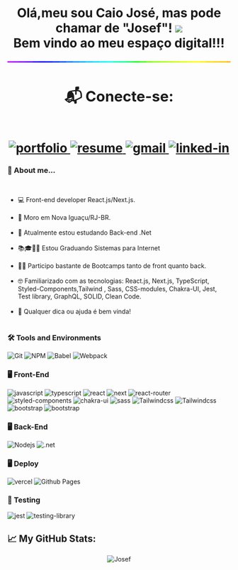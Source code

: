 <!--*************** Title ***************-->
<h1 align="center">
  Olá,meu sou Caio José, mas pode chamar de "Josef"!
  <img 
    src="https://raw.githubusercontent.com/iampavangandhi/iampavangandhi/master/gifs/Hi.gif"
    width="30px">
  <br />
  Bem vindo ao meu espaço digital!!!

  <img style="width:100%;height:3px;" src="./bar.gif" />

<!--*************** Contact ***************-->
<div>
  <h3>
    📬 Conecte-se:
  </h3>
  <br />
  <a href="#" target="_blank">
    <img 
      src="https://img.shields.io/badge/Portfolio-323330?style=for-the-badge&amp;logo=Google-chrome&amp;logoColor=F7DF1E" 
      alt="portfolio">
  </a>
  <a href="#" target="_blank">
    <img 
      src="https://img.shields.io/badge/Resume-4285F4?style=for-the-badge&amp;logo=read-the-docs&amp;logoColor=white" 
      alt="resume">
  </a>
  <a href="mailto:cj.safos@gmail.com" target="_blank">
    <img 
      src="https://img.shields.io/badge/Gmail-D14836?style=for-the-badge&amp;logo=Gmail&amp;logoColor=white" alt="gmail">
  </a>
  <a href="https://www.linkedin.com/in/c410j0s3" target="_blank">
    <img 
      src="https://img.shields.io/badge/Linkedin-0077B5?style=for-the-badge&amp;logo=LinkedIn&amp;logoColor=white" 
      alt="linked-in">
  </a>
</div>


<!--*************** About ***************-->
<h3>🚀 About me...</h3>
<br />
<div>
  <ul>
    <li>💻 Front-end developer React.js/Next.js.</li><br/>
    <li>📌 Moro em Nova Iguaçu/RJ-BR.</li><br/>
    <li>🔭 Atualmente estou estudando Back-end .Net</li><br/>
    <li>📚🎓👨‍🎓 Estou Graduando Sistemas para Internet</li><br/>
    <li>👨‍🎓 Participo bastante de Bootcamps tanto de front quanto back.</li><br/>
    <li>🤓 Familiarizado com as tecnologias: React.js, Next.js, TypeScript, Styled-Components,Tailwind , Sass, CSS-modules, Chakra-UI, Jest, Test library, GraphQL, SOLID, Clean Code.</li><br/>
    <li>💬 Qualquer dica ou ajuda é bem vinda!</li><br/>
  </ul>
</div>

<!--*************** Skills ***************-->

<h3>🛠️ Tools and Environments</h3>
<div>
  <img 
    src="https://img.shields.io/badge/Git-F05032.svg?style=for-the-badge&logo=git&logoColor=white"
    alt="Git" />
  <img 
    src="https://img.shields.io/badge/NPM-CB3837.svg?style=for-the-badge&logo=npm&logoColor=white" 
    alt="NPM" />
  <img 
    src="https://img.shields.io/badge/babel-FCDF3F.svg?style=for-the-badge&logo=babel&logoColor=white" 
    alt="Babel" />
  <img 
    src="https://img.shields.io/badge/webpack-2C8EBB.svg?style=for-the-badge&logo=webpack&logoColor=white" 
    alt="Webpack" />
</div>


<!--*************** Front-end ***************-->

<h3>🖥️ Front-End</h3>
<div>
  <img 
    src="https://img.shields.io/badge/JavaScript-323330?style=for-the-badge&amp;logo=javascript&amp;logoColor=F7DF1E" 
    alt="javascript">
  <img 
    src="https://img.shields.io/badge/TypeScript-3178C6?style=for-the-badge&amp;logo=typescript&amp;logoColor=white" 
    alt="typescript">
  <img 
    src="https://img.shields.io/badge/React-0D0627?style=for-the-badge&amp;logo=react&amp;logoColor=61DAFB" 
    alt="react">
  <img 
    src="https://img.shields.io/badge/Next-000000?style=for-the-badge&amp;logo=nextdotjs&amp;logoColor=FFFFFF" 
    alt="next">
  <img 
    src="https://img.shields.io/badge/React_Router-CA4245?style=for-the-badge&amp;logo=react-router&amp;logoColor=white" 
    alt="react-router">
  <img 
    src="https://img.shields.io/badge/styled_components-DB7093?style=for-the-badge&amp;logo=styled-components&amp;logoColor=white" 
    alt="styled-components">
  <img 
    src="https://img.shields.io/badge/chakra_ui-319795?style=for-the-badge&amp;logo=chakra-ui&amp;logoColor=white" 
    alt="chakra-ui">
  <img 
    src="https://img.shields.io/badge/Sass-CF649A?style=for-the-badge&amp;logo=sass&amp;logoColor=white" 
    alt="sass">
  <img 
    src="https://img.shields.io/badge/Tailwind-06B6D4?style=for-the-badge&amp;logo=tailwindcss&amp;logoColor=white" 
    alt="Tailwindcss">
  <img 
    src="https://img.shields.io/badge/materialui-007EFD?style=for-the-badge&amp;logo=materialui&amp;logoColor=white" 
    alt="Tailwindcss">  
  <img 
    src="https://img.shields.io/badge/BootStrap-6E42A2?style=for-the-badge&amp;logo=bootstrap&amp;logoColor=white" 
    alt="bootstrap">
  <img 
    src="https://img.shields.io/badge/Redux-764ABC?style=for-the-badge&amp;logo=redux&amp;logoColor=white" 
    alt="bootstrap">
</div>

<!--*************** Front-end ***************-->

<h3>🖥️ Back-End</h3>
<div>
  <img 
    src="https://img.shields.io/badge/Node-008000?style=for-the-badge&amp;logo=node.js&amp;logoColor=F7DF1E" 
    alt="Nodejs">
  <img 
    src="https://img.shields.io/badge/.NET-512BD4?style=for-the-badge&amp;logo=.net&amp;logoColor=white" 
    alt=".net">
</div>

<!--*************** Deploy ***************-->

<h3>🖥️ Deploy</h3>
<div>
  <img 
    src="https://img.shields.io/badge/Vercel-000000?style=for-the-badge&amp;logo=Vercel&amp;logoColor=white" 
    alt="vercel">
  <img 
    src="https://img.shields.io/badge/Github Pages-222222?style=for-the-badge&amp;logo=github&amp;logoColor=white" 
    alt="Github Pages">
</div>

<!--*************** Testing ***************-->

<h3>🧪 Testing</h3>
<div>
  <img 
    src="https://img.shields.io/badge/Jest-94404D?style=for-the-badge&amp;logo=jest&amp;logoColor=white" 
    alt="jest">
   <img 
    src="https://img.shields.io/badge/testing library-ffffff?style=for-the-badge&amp;logo=testinglibrary&amp;logoColor=#F5403F" 
    alt="testing-library"> 
</div>

<!--*************** Stats ***************-->
<h2>📈 <strong>My GitHub Stats:</strong></h2>
<div align="center">
  <img 
    width="600" 
    height="240em" 
    src="https://github-readme-stats.vercel.app/api/top-langs/?username=Josefs-stack&bg_color=40,275819,09bafd&title_color=fff&text_color=fff&layout=compact" 
    alt="Josef" />
</div>
